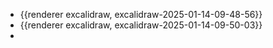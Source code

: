 - {{renderer excalidraw, excalidraw-2025-01-14-09-48-56}}
- {{renderer excalidraw, excalidraw-2025-01-14-09-50-03}}
-